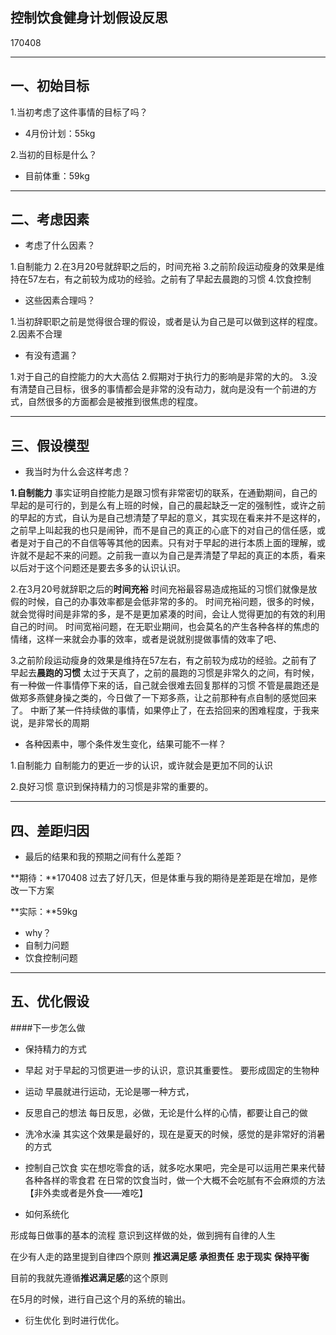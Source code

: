 ## 控制饮食健身计划假设反思

170408

-----
## 一、初始目标

1.当初考虑了这件事情的目标了吗？
- 4月份计划：55kg


2.当初的目标是什么？
- 目前体重：59kg

- - --
## 二、考虑因素

- 考虑了什么因素？

1.自制能力
2.在3月20号就辞职之后的，时间充裕
3.之前阶段运动瘦身的效果是维持在57左右，有之前较为成功的经验。之前有了早起去晨跑的习惯
4.饮食控制

- 这些因素合理吗？

1.当初辞职职之前是觉得很合理的假设，或者是认为自己是可以做到这样的程度。
2.因素不合理

- 有没有遗漏？

1.对于自己的自控能力的大大高估
2.假期对于执行力的影响是非常的大的。
3.没有清楚自己目标，很多的事情都会是非常的没有动力，就向是没有一个前进的方式，自然很多的方面都会是被推到很焦虑的程度。

- - -

## 三、假设模型

 - 我当时为什么会这样考虑？

**1.自制能力**
事实证明自控能力是跟习惯有非常密切的联系，在通勤期间，自己的早起的是可行的，到是么有上班的时候，自己的晨起缺乏一定的强制性，或许之前的早起的方式，自认为是自己想清楚了早起的意义，其实现在看来并不是这样的，之前早上叫起我的也只是闹钟，而不是自己的真正的心底下的对自己的信任感，或者是对于自己的不自信等等其他的因素。只有对于早起的进行本质上面的理解，或许就不是起不来的问题。之前我一直以为自己是弄清楚了早起的真正的本质，看来以后对于这个问题还是要去多多的认识认识。

2.在3月20号就辞职之后的**时间充裕**
时间充裕最容易造成拖延的习惯们就像是放假的时候，自己的办事效率都是会低非常的多的。
时间充裕问题，很多的时候，就会觉得时间是非常的多，是不是更加紧凑的时间，会让人觉得更加的有效的利用自己的时间。
时间宽裕问题，在无职业期间，也会莫名的产生各种各样的焦虑的情绪，这样一来就会办事的效率，或者是说就别提做事情的效率了吧、


3.之前阶段运动瘦身的效果是维持在57左右，有之前较为成功的经验。之前有了早起去**晨跑的习惯**
太过于天真了，之前的晨跑的习惯是非常久的之间，有时候，有一种做一件事情停下来的话，自己就会很难去回复那样的习惯
不管是晨跑还是做郑多燕健身操之类的，今日做了一下郑多燕，让之前那种有点自制的感觉回来了。
中断了某一件持续做的事情，如果停止了，在去拾回来的困难程度，于我来说，是非常长的周期

 - 各种因素中，哪个条件发生变化，结果可能不一样？

1.自制能力
自制能力的更近一步的认识，或许就会是更加不同的认识

2.良好习惯
意识到保持精力的习惯是非常的重要的。


- - -

## 四、差距归因

- 最后的结果和我的预期之间有什么差距？

**期待：**170408 过去了好几天，但是体重与我的期待是差距是在增加，是修改一下方案

**实际：**59kg

- why？
 - 自制力问题
 - 饮食控制问题

---

## 五、优化假设

####下一步怎么做
- 保持精力的方式
 - 早起
对于早起的习惯更进一步的认识，意识其重要性。
要形成固定的生物种
 - 运动
早晨就进行运动，无论是哪一种方式，
 - 反思自己的想法
 每日反思，必做，无论是什么样的心情，都要让自己的做
 - 洗冷水澡
 其实这个效果是最好的，现在是夏天的时候，感觉的是非常好的消暑的方式
 - 控制自己饮食
 实在想吃零食的话，就多吃水果吧，完全是可以运用芒果来代替各种各样的零食君
 在日常的饮食当时，做一个大概不会吃腻有不会麻烦的方法【非外卖或者是外食——难吃】
 
- 如何系统化

形成每日做事的基本的流程
意识到这样做的处，做到拥有自律的人生

在少有人走的路里提到自律四个原则
**推迟满足感**
**承担责任**
**忠于现实**
**保持平衡**

目前的我就先遵循**推迟满足感**的这个原则

在5月的时候，进行自己这个月的系统的输出。

- 衍生优化
到时进行优化。
